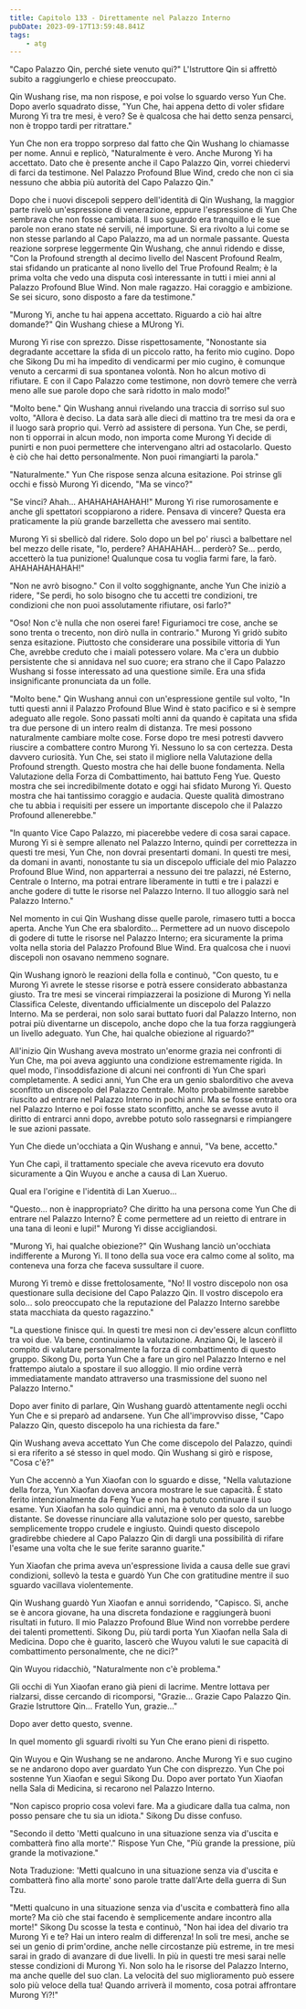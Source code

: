 ```yaml
---
title: Capitolo 133 - Direttamente nel Palazzo Interno
pubDate: 2023-09-17T13:59:48.841Z
tags:
    - atg
---
```



"Capo Palazzo Qin, perché siete venuto qui?" L'Istruttore Qin si affrettò subito a raggiungerlo e chiese preoccupato.

Qin Wushang rise, ma non rispose, e poi volse lo sguardo verso Yun Che. Dopo averlo squadrato disse, "Yun Che, hai appena detto di voler sfidare Murong Yi tra tre mesi, è vero? Se è qualcosa che hai detto senza pensarci, non è troppo tardi per ritrattare."

Yun Che non era troppo sorpreso dal fatto che Qin Wushang lo chiamasse per nome. Annuì e replicò, "Naturalmente è vero. Anche Murong Yi ha accettato. Dato che è presente anche il Capo Palazzo Qin, vorrei chiedervi di farci da testimone. Nel Palazzo Profound Blue Wind, credo che non ci sia nessuno che abbia più autorità del Capo Palazzo Qin."

Dopo che i nuovi discepoli seppero dell'identità di Qin Wushang, la maggior parte rivelò un'espressione di venerazione, eppure l'espressione di Yun Che sembrava che non fosse cambiata. Il suo sguardo era tranquillo e le sue parole non erano state né servili, né importune.
Si era rivolto a lui come se non stesse parlando al Capo Palazzo, ma ad un normale passante. Questa reazione sorprese leggermente Qin Wushang, che annuì ridendo e disse, "Con la Profound strength al decimo livello del Nascent Profound Realm, stai sfidando un praticante al nono livello del True Profound Realm; è la prima volta che vedo una disputa così interessante in tutti i miei anni al Palazzo Profound Blue Wind. Non male ragazzo. Hai coraggio e ambizione. Se sei sicuro, sono disposto a fare da testimone."

"Murong Yi, anche tu hai appena accettato. Riguardo a ciò hai altre domande?" Qin Wushang chiese a MUrong Yi.

Murong Yi rise con sprezzo. Disse rispettosamente, "Nonostante sia degradante accettare la sfida di un piccolo ratto, ha ferito mio cugino.
Dopo che Sikong Du mi ha impedito di vendicarmi per mio cugino, è comunque venuto a cercarmi di sua spontanea volontà. Non ho alcun motivo di rifiutare. E con il Capo Palazzo come testimone, non dovrò temere che verrà meno alle sue parole dopo che sarà ridotto in malo modo!"

"Molto bene." Qin Wushang annuì rivelando una traccia di sorriso sul suo volto, "Allora è deciso. La data sarà alle dieci di mattino tra tre mesi da ora e il luogo sarà proprio qui. Verrò ad assistere di persona. Yun Che, se perdi, non ti opporrai in alcun modo, non importa come Murong Yi decide di punirti e non puoi permettere che intervengano altri ad ostacolarlo. Questo è ciò che hai detto personalmente. Non puoi rimangiarti la parola."

"Naturalmente." Yun Che rispose senza alcuna esitazione. Poi strinse gli occhi e fissò Murong Yi dicendo, "Ma se vinco?"

"Se vinci? Ahah... AHAHAHAHAHAH!" Murong Yi rise rumorosamente e anche gli spettatori scoppiarono a ridere. Pensava di vincere? Questa era praticamente la più grande barzelletta che avessero mai sentito.

Murong Yi si sbellicò dal ridere. Solo dopo un bel po' riuscì a balbettare nel bel mezzo delle risate, "Io, perdere? AHAHAHAH... perderò? Se... perdo, accetterò la tua punizione! Qualunque cosa tu voglia farmi fare, la farò.
AHAHAHAHAHAH!"

"Non ne avrò bisogno." Con il volto sogghignante, anche Yun Che iniziò a ridere, "Se perdi, ho solo bisogno che tu accetti tre condizioni, tre condizioni che non puoi assolutamente rifiutare, osi farlo?"

"Oso! Non c'è nulla che non oserei fare! Figuriamoci tre cose, anche se sono trenta o trecento, non dirò nulla in contrario." Murong Yi gridò subito senza esitazione. Piuttosto che considerare una possibile vittoria di Yun Che, avrebbe creduto che i maiali potessero volare. Ma c'era un dubbio persistente che si annidava nel suo cuore; era strano che il Capo Palazzo Wushang si fosse interessato ad una questione simile. Era una sfida insignificante pronunciata da un folle.

"Molto bene." Qin Wushang annuì con un'espressione gentile sul volto, "In tutti questi anni il Palazzo Profound Blue Wind è stato pacifico e si è sempre adeguato alle regole. Sono passati molti anni da quando è capitata una sfida tra due persone di un intero realm di distanza. Tre mesi possono naturalmente cambiare molte cose. Forse dopo tre mesi potresti davvero riuscire a combattere contro Murong Yi.
Nessuno lo sa con certezza. Desta davvero curiosità. Yun Che, sei stato il migliore nella Valutazione della Profound strength. Questo mostra che hai delle buone fondamenta. Nella Valutazione della Forza di Combattimento, hai battuto Feng Yue. Questo mostra che sei incredibilmente dotato e oggi hai sfidato Murong Yi. Questo mostra che hai tantissimo coraggio e audacia. Queste qualità dimostrano che tu abbia i requisiti per essere un importante discepolo che il Palazzo Profound allenerebbe."

"In quanto Vice Capo Palazzo, mi piacerebbe vedere di cosa sarai capace. Murong Yi si è sempre allenato nel Palazzo Interno, quindi per correttezza in questi tre mesi, Yun Che, non dovrai presentarti domani. In questi tre mesi, da domani in avanti, nonostante tu sia un discepolo ufficiale del mio Palazzo Profound Blue Wind, non apparterrai a nessuno dei tre palazzi, né Esterno, Centrale o Interno, ma potrai entrare liberamente in tutti e tre i palazzi e anche godere di tutte le risorse nel Palazzo Interno. Il tuo alloggio sarà nel Palazzo Interno."

Nel momento in cui Qin Wushang disse quelle parole, rimasero tutti a bocca aperta. Anche Yun Che era sbalordito... Permettere ad un nuovo discepolo di godere di tutte le risorse nel Palazzo Interno; era sicuramente la prima volta nella storia del Palazzo Profound Blue Wind. Era qualcosa che i nuovi discepoli non osavano nemmeno sognare.

Qin Wushang ignorò le reazioni della folla e continuò, "Con questo, tu e Murong Yi avrete le stesse risorse e potrà essere considerato abbastanza giusto. Tra tre mesi se vincerai rimpiazzerai la posizione di Murong Yi nella Classifica Celeste, diventando ufficialmente un discepolo del Palazzo Interno. Ma se perderai, non solo sarai buttato fuori dal Palazzo Interno, non potrai più diventarne un discepolo, anche dopo che la tua forza raggiungerà un livello adeguato. Yun Che, hai qualche obiezione al riguardo?"

All'inizio Qin Wushang aveva mostrato un'enorme grazia nei confronti di Yun Che, ma poi aveva aggiunto una condizione estremamente rigida. In quel modo, l'insoddisfazione di alcuni nei confronti di Yun Che sparì completamente. A sedici anni, Yun Che era un genio sbalorditivo che aveva sconfitto un discepolo del Palazzo Centrale. Molto probabilmente sarebbe riuscito ad entrare nel Palazzo Interno in pochi anni. Ma se fosse entrato ora nel Palazzo Interno e poi fosse stato sconfitto, anche se avesse avuto il diritto di entrarci anni dopo, avrebbe potuto solo rassegnarsi e rimpiangere le sue azioni passate.

Yun Che diede un'occhiata a Qin Wushang e annuì, "Va bene, accetto."

Yun Che capì, il trattamento speciale che aveva ricevuto era dovuto sicuramente a Qin Wuyou e anche a causa di Lan Xueruo.

Qual era l'origine e l'identità di Lan Xueruo...

"Questo... non è inappropriato? Che diritto ha una persona come Yun Che di entrare nel Palazzo Interno? È come permettere ad un reietto di entrare in una tana di leoni e lupi!" Murong Yi disse accigliandosi.

"Murong Yi, hai qualche obiezione?" Qin Wushang lanciò un'occhiata indifferente a Murong Yi. Il tono della sua voce era calmo come al solito, ma conteneva una forza che faceva sussultare il cuore.

Murong Yi tremò e disse frettolosamente, "No! Il vostro discepolo non osa questionare sulla decisione del Capo Palazzo Qin. Il vostro discepolo era solo... solo preoccupato che la reputazione del Palazzo Interno sarebbe stata macchiata da questo ragazzino."

"La questione finisce qui. In questi tre mesi non ci dev'essere alcun conflitto tra voi due. Va bene, continuiamo la valutazione. Anziano Qi, le lascerò il compito di valutare personalmente la forza di combattimento di questo gruppo. Sikong Du, porta Yun Che a fare un giro nel Palazzo Interno e nel frattempo aiutalo a spostare il suo alloggio. Il mio ordine verrà immediatamente mandato attraverso una trasmissione del suono nel Palazzo Interno."

Dopo aver finito di parlare, Qin Wushang guardò attentamente negli occhi Yun Che e si preparò ad andarsene. Yun Che all'improvviso disse, "Capo Palazzo Qin, questo discepolo ha una richiesta da fare."

Qin Wushang aveva accettato Yun Che come discepolo del Palazzo, quindi si era riferito a sé stesso in quel modo. Qin Wushang si girò e rispose, "Cosa c'è?"

Yun Che accennò a Yun Xiaofan con lo sguardo e disse, "Nella valutazione della forza, Yun Xiaofan doveva ancora mostrare le sue capacità. È stato ferito intenzionalmente da Feng Yue e non ha potuto continuare il suo esame. Yun Xiaofan ha solo quindici anni, ma è venuto da solo da un luogo distante. Se dovesse rinunciare alla valutazione solo per questo, sarebbe semplicemente troppo crudele e ingiusto. Quindi questo discepolo gradirebbe chiedere al Capo Palazzo Qin di dargli una possibilità di rifare l'esame una volta che le sue ferite saranno guarite."

Yun Xiaofan che prima aveva un'espressione livida a causa delle sue gravi condizioni, sollevò la testa e guardò Yun Che con gratitudine mentre il suo sguardo vacillava violentemente.

Qin Wushang guardò Yun Xiaofan e annuì sorridendo, "Capisco. Sì, anche se è ancora giovane, ha una discreta fondazione e raggiungerà buoni risultati in futuro. Il mio Palazzo Profound Blue Wind non vorrebbe perdere dei talenti promettenti. Sikong Du, più tardi porta Yun Xiaofan nella Sala di Medicina. Dopo che è guarito, lascerò che Wuyou valuti le sue capacità di combattimento personalmente, che ne dici?"

Qin Wuyou ridacchiò, "Naturalmente non c'è problema."

Gli occhi di Yun Xiaofan erano già pieni di lacrime. Mentre lottava per rialzarsi, disse cercando di ricomporsi, "Grazie... Grazie Capo Palazzo Qin. Grazie Istruttore Qin... Fratello Yun, grazie..."

Dopo aver detto questo, svenne.

In quel momento gli sguardi rivolti su Yun Che erano pieni di rispetto.

Qin Wuyou e Qin Wushang se ne andarono. Anche Murong Yi e suo cugino se ne andarono dopo aver guardato Yun Che con disprezzo. Yun Che poi sostenne Yun Xiaofan e seguì Sikong Du. Dopo aver portato Yun Xiaofan nella Sala di Medicina, si recarono nel Palazzo Interno.

"Non capisco proprio cosa volevi fare. Ma a giudicare dalla tua calma, non posso pensare che tu sia un idiota." Sikong Du disse confuso.

"Secondo il detto 'Metti qualcuno in una situazione senza via d'uscita e combatterà fino alla morte'." Rispose Yun Che, "Più grande la pressione, più grande la motivazione."

Nota Traduzione: 'Metti qualcuno in una situazione senza via d'uscita e combatterà fino alla morte' sono parole tratte dall'Arte della guerra di Sun Tzu.

"Metti qualcuno in una situazione senza via d'uscita e combatterà fino alla morte? Ma ciò che stai facendo è semplicemente andare incontro alla morte!" Sikong Du scosse la testa e continuò, "Non hai idea del divario tra Murong Yi e te? Hai un intero realm di differenza! In soli tre mesi, anche se sei un genio di prim'ordine, anche nelle circostanze più estreme, in tre mesi sarai in grado di avanzare di due livelli. In più in questi tre mesi sarai nelle stesse condizioni di Murong Yi. Non solo ha le risorse del Palazzo Interno, ma anche quelle del suo clan. La velocità del suo miglioramento può essere solo più veloce della tua! Quando arriverà il momento, cosa potrai affrontare Murong Yi?!"



